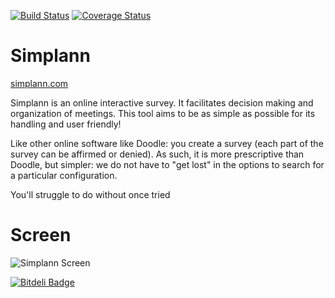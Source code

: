 [![Build Status](https://travis-ci.org/meuhia/Simplann.png?branch=master)](https://travis-ci.org/meuhia/Simplann)
[![Coverage Status](https://coveralls.io/repos/meuhia/Simplann/badge.png)](https://coveralls.io/r/meuhia/Simplann)

Simplann
=======
[simplann.com](http://simplann.com)

Simplann is an online interactive survey. It facilitates decision making and organization of meetings. This tool aims to be as simple as possible for its handling and user friendly!

Like other online software like Doodle: you create a survey (each part of the survey can be affirmed or denied). As such, it is more prescriptive than Doodle, but simpler: we do not have to "get lost" in the options to search for a particular configuration.

You'll struggle to do without once tried

Screen
==========
![Simplann Screen](https://f.cloud.github.com/assets/5419103/2427980/2f9c5846-ac22-11e3-98a2-48d00f5f1221.png)


[![Bitdeli Badge](https://d2weczhvl823v0.cloudfront.net/meuhia/simplann/trend.png)](https://bitdeli.com/free "Bitdeli Badge")

